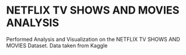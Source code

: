 # NETFLIX TV SHOWS AND MOVIES ANALYSIS
Performed Analysis and Visualization on the NETFLIX TV SHOWS AND MOVIES Dataset. Data taken from Kaggle
